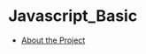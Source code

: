 # Javascript_Basic

- [About the Project](https://user-images.githubusercontent.com/101564006/163786644-25f1f14f-8a1a-4e90-87de-814021dfa6dc.png)

